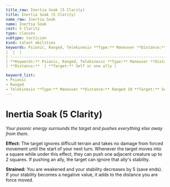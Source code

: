 ```yaml
---
title_raw: Inertia Soak (5 Clarity)
title: Inertia Soak (5 Clarity)
name_raw: Inertia Soak
name: Inertia Soak
cost: 5 Clarity
type: classes
subtype: tactician
kind: talent abilities
keywords: Psionic, Ranged, Telekinesis **Type:** Maneuver **Distance:** Ranged 10
|  |  |
| :---------------------------------------------------------------------------------------------------------------------- | :-------------------------------- |
| **Keywords:** Psionic, Ranged, Telekinesis **Type:** Maneuver **Distance:** Ranged 10 **Target:** Self or one ally | **Type:**  |
| **Distance:**  | **Target:** Self or one ally |

keyword_list:
- Psionic
- Ranged
- Telekinesis **Type:** Maneuver **Distance:** Ranged 10 **Target:** Self or one ally
---
```


# Inertia Soak (5 Clarity)

*Your psionic energy surrounds the target and pushes everything else away from them.*

**Effect:** The target ignores difficult terrain and takes no damage from forced movement until the start of your next turn. Whenever the target moves into a square while under this effect, they can push one adjacent creature up to 2 squares. If pushing an ally, the target can ignore that ally's stability.

**Strained:** You are weakened and your stability decreases by 5 (save ends). If your stability becomes a negative value, it adds to the distance you are force moved.
